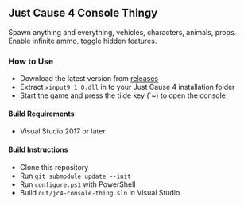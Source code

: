 ## Just Cause 4 Console Thingy
Spawn anything and everything, vehicles, characters, animals, props. Enable infinite ammo, toggle hidden features.

### How to Use
 - Download the latest version from [releases](https://github.com/aaronkirkham/jc4-console-thingy/releases)
 - Extract `xinput9_1_0.dll` in to your Just Cause 4 installation folder
 - Start the game and press the tilde key (`~) to open the console 

#### Build Requirements
 - Visual Studio 2017 or later
 
#### Build Instructions
 - Clone this repository
 - Run `git submodule update --init`
 - Run `configure.ps1` with PowerShell
 - Build `out/jc4-console-thing.sln` in Visual Studio